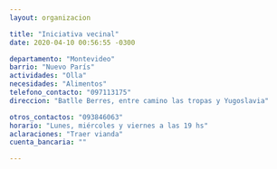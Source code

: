 ```yaml
---
layout: organizacion

title: "Iniciativa vecinal"
date: 2020-04-10 00:56:55 -0300

departamento: "Montevideo"
barrio: "Nuevo París"
actividades: "Olla"
necesidades: "Alimentos"
telefono_contacto: "097113175"
direccion: "Batlle Berres, entre camino las tropas y Yugoslavia"

otros_contactos: "093846063"
horario: "Lunes, miércoles y viernes a las 19 hs"
aclaraciones: "Traer vianda"
cuenta_bancaria: ""

---
```

